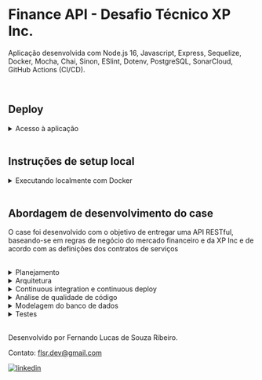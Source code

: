 # Finance API - Desafio Técnico XP Inc.

Aplicação desenvolvida com Node.js 16, Javascript, Express, Sequelize, Docker, Mocha, Chai, Sinon, ESlint, Dotenv, PostgreSQL, SonarCloud, GitHub Actions (CI/CD).

<br>

## Deploy

<details><summary>Acesso à aplicação</summary>

Aplicação hospedada na rota base https://finance-api-xp.herokuapp.com/

Para ter acesso à documentação, contendo todos os endpoint e métodos disponíveis, acesse: https://finance-api-xp.herokuapp.com/api-docs/

OBS: A primeira requisição à aplicação pode demorar um pouco mais, pois o heroku pode colocá-la em estado ocioso.

<br>

## Autenticação

A rota de login ainda não está implementada, portanto foram autenticados dois usuários para a realização dos testes:

OBS: Insira o token no header authorization das requisições

OBS2: ⚠️ Os tokens gerados no ambiente docker não conseguem autenticar usuários na aplicação do deploy e vice-versa ⚠️

### Usuário 1

```javascript
codCliente = 1

token = eyJhbGciOiJIUzI1NiIsInR5cCI6IkpXVCJ9.eyJjb2RDbGllbnRlIjoxLCJlbWFpbCI6ImZsc3IuZGV2QGVtYWlsLmNvbSIsIm5hbWUiOiJGZXJuYW5kbyIsImlhdCI6MTY1ODYyMjIxN30.reDSLh53f231hWfkBpRDgNNPn0Gr4PDBea8tGarRsPw
```

<br>

### Usuário 2

```javascript
codCliente = 2

token = eyJhbGciOiJIUzI1NiIsInR5cCI6IkpXVCJ9.eyJjb2RDbGllbnRlIjoyLCJlbWFpbCI6ImpvaG5kb2VAZ21haWwuY29tIiwibmFtZSI6IkpvaG4iLCJpYXQiOjE2NTg2MjIzNjd9.7PsiLxc7Ny_51Zs-qP9a0O_MdV575VZGAD8T62FemY8
```
<br>

</details>

<br>

## Instruções de setup local

<details> <summary>Executando localmente com Docker</summary>

### Requitos:
- [Node.js 16 LTS](https://nodejs.org/en/)
- [Docker](https://docs.docker.com/engine/install/)
- [Docker Compose](https://docs.docker.com/compose/install/#install-compose)
- Postman ou Insomnia

### Realizando migrations e seeds no banco de dados do container:

Execute o comando abaixo na raiz do projeto para acessar o terminal do container:

    docker-compose run finance-api sh

Após a finalização do build e abertura do terminal do container:
  
  Executar as migrations:

    npm run migrate

  Executar o seed das tabelas:

    npm run seed

  Após a finalização, saia do terminal do container:

    exit
    

### Rodando a aplicação:

    docker-compose up 

Ou:

    docker-compose up -d

A partir disso a aplicação já estará disponível localmente na porta 3000.

Acesse http://localhost:3000/api-docs/ para ter acesso à documentação dos outros endpoints e métodos disponíveis.

## Autenticação

A rota de login ainda não está implementada, portanto foram autenticados dois usuários para a realização dos testes:

OBS: Insira o token no header authorization das requisições

OBS2: ⚠️ Os tokens gerados no ambiente docker não conseguem autenticar usuários na aplicação do deploy e vice-versa ⚠️

### Usuário 1

```javascript
codCliente = 1

token = eyJhbGciOiJIUzI1NiIsInR5cCI6IkpXVCJ9.eyJjb2RDbGllbnRlIjoxLCJlbWFpbCI6ImZsc3IuZGV2QGVtYWlsLmNvbSIsIm5hbWUiOiJGZXJuYW5kbyIsImlhdCI6MTY1ODYyMjg4Mn0.gMcACHOTQtgjznTCBcFSSWNeSO1Mmi7m6Xbnw2tGd3M
```


<br>

### Usuário 2

```javascript
codCliente = 2

token = eyJhbGciOiJIUzI1NiIsInR5cCI6IkpXVCJ9.eyJjb2RDbGllbnRlIjoyLCJlbWFpbCI6ImpvaG5kb2VAZ21haWwuY29tIiwibmFtZSI6IkpvaG4iLCJpYXQiOjE2NTg2MjI3ODh9.Xm_nbZZ_C9BaTebutgu9MGzz5FCurpXkaLdrq5SE8UM
```


</details>

<br>

## Abordagem de desenvolvimento do case

O case foi desenvolvido com o objetivo de entregar uma API RESTful, baseando-se em regras de negócio do mercado financeiro e da XP Inc e de acordo com as definições dos contratos de serviços

<br>

<details><summary>Planejamento</summary> 

O desenvolvimento da aplicação foi dividido nas seguintes etapas:

- Estudo do case e de regras de negócio;
- Elaboração do diagrama de entidades e relacionamentos do banco de dados;
- Setup do ambiente de testes e CI/CD;
- Ciclo de desenvolvimento, elaboração de testes unitários e refatoração;
- Documentação.

<br>

</details>

<details><summary>Arquitetura</summary> 

A arquitetura da aplicação foi baseada no modelo MSC para organizar o código pensando em manutenção e escalabilidade.

 - Middleware de autenticação através do JWT;
 - Middleware de autorização para garantir que a pessoa cliente tem permissões de transação;
 - Middleware para validação das requisições de acordo com o contrato de serviços;
 - Camada de controller para tratamento de requisições à API e respostas;
 - Camada de services responsável pela regra de negócio;
 - Camada de models para integração com o banco, gerenciada pelo Sequelize;
 - Middleware de tratamento de erros. 

<br>

</details>

<details><summary>Continuous integration e continuous deploy</summary> 

Ao início do desenvolvimento, foi criada um esteira para realizar o deploy contínuo da aplicação ao passar nos testes de ESlint e unitários.

O pipeline tem o objetivo de garantir:

- A integração de novas implementações de código;
- Padronização de código através do ESlint no padrão Airbnb;
- Manter a integridade da aplicação através dos testes unitários;
- Disponibilizar de forma ágil as novas implementações através de deploy automatizado via [Heroku](https://www.heroku.com/).


<img src='https://i.imgur.com/yc5WIDb.png' alt='Imagem contendo pipeline de deploy utilizado na aplicação'/>

<br>

</details>

<details><summary>Análise de qualidade de código</summary> 

A qualidade do código é monitorada de forma automatizada pelo [Sonarcloud](https://sonarcloud.io/). O serviço de qualidade de código analisa cada Pull Request e também a aplicação de forma geral, apontando possíveis problemas de:

- Manutenibilidade; 
- Confiabilidade;
- Segurança

<img src='https://i.imgur.com/UbmYnBV.png' alt='Relatório de qualidade de código geral da aplicação' />

<br>

</details>


<details><summary>Modelagem do banco de dados</summary> 

O banco de dados foi modelado, tendo como foco garantir o respeito às formas normais e gerar históricos das transações e operações realizadas pelos clientes.

Com o intuito de simplificar as funções da camada de model, auxiliar na manutenção e diminuir a suscetibilidade a erros, a integração do banco foi realizado pela ORM [Sequelize](https://sequelize.org/)

<img src='https://i.imgur.com/JJ5iXm0.png' alt='Diagrama ER da aplicação' />

<br>

</details>

<details><summary>Testes</summary> 

Foram desenvolvidos testes unitários tendo como base a stack Mocha, Chai, Sinon e com auxílio de outras bibliotecas de mock para o Sequelize.

Os testes foram essenciais para garantir a integridade e escalabilidade da aplicação durante o desenvolvimento e para futuras implementações.

<br>

</details>

<br>

Desenvolvido por Fernando Lucas de Souza Ribeiro.

Contato: flsr.dev@gmail.com

<a href="https://www.linkedin.com/in/fernandolsr0/" target="_blank">
  <img align="center" src="https://img.shields.io/badge/LinkedIn-0077B5?style=for-the-badge&logo=linkedin&logoColor=white" alt="linkedin"/>
</a>


